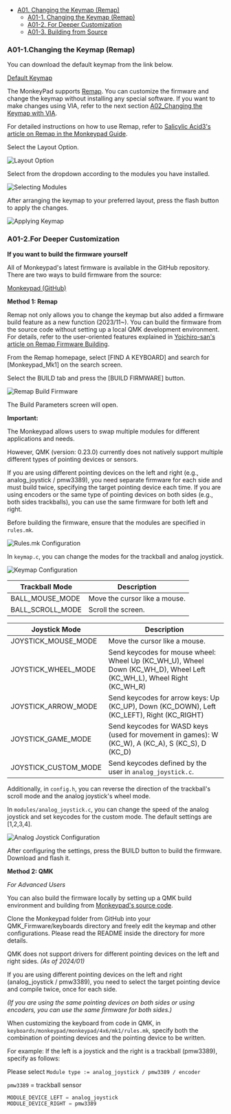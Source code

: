 - [A01. Changing the Keymap (Remap)](A01_Changing_Keymap_Remap.md)
  - [A01-1. Changing the Keymap (Remap)](#A01-1Changing-the-Keymap-(Remap))
  - [A01-2. For Deeper Customization](#A01-2For-Deeper-Customization)
  - [A01-3. Building from Source](#A01-3Building-from-Source)

### A01-1.Changing the Keymap (Remap)

You can download the default keymap from the link below.

[Default Keymap](../images/keymap_cheatsheet_monkeypad.pdf)

The MonkeyPad supports [Remap](https://salicylic-acid3.hatenablog.com/entry/remap-manual). You can customize the firmware and change the keymap without installing any special software. If you want to make changes using VIA, refer to the next section [A02_Changing the Keymap with VIA](A02_Changing_Keymap_VIA.md).

For detailed instructions on how to use Remap, refer to [Salicylic Acid3's article on Remap in the Monkeypad Guide](https://salicylic-acid3.hatenablog.com/entry/remap-manual).

Select the Layout Option.

![Layout Option](../images/A01/remap_01.jpg)

Select from the dropdown according to the modules you have installed.

![Selecting Modules](../images/A01/remap_02.jpg)

After arranging the keymap to your preferred layout, press the flash button to apply the changes.

![Applying Keymap](../images/A01/remap_03.jpg)

### A01-2.For Deeper Customization

**If you want to build the firmware yourself**

All of Monkeypad's latest firmware is available in the GitHub repository. There are two ways to build firmware from the source:

[Monkeypad (GitHub)](https://github.com/monkeypad/monkeypad/tree/main/qmk_firmware/keyboards/monkeypad/monkeypad)

**Method 1: Remap**

Remap not only allows you to change the keymap but also added a firmware build feature as a new function (2023/11~). You can build the firmware from the source code without setting up a local QMK development environment. For details, refer to the user-oriented features explained in [Yoichiro-san's article on Remap Firmware Building](https://www.eisbahn.jp/yoichiro/2023/11/remap_building_firmware.html#gsc.tab=0).

From the Remap homepage, select [FIND A KEYBOARD] and search for [Monkeypad_Mk1] on the search screen.

Select the BUILD tab and press the [BUILD FIRMWARE] button.

![Remap Build Firmware](../images/A01/remap_04.png)

The Build Parameters screen will open.

**Important:**

The Monkeypad allows users to swap multiple modules for different applications and needs.

However, QMK (version: 0.23.0) currently does not natively support multiple different types of pointing devices or sensors.

If you are using different pointing devices on the left and right (e.g., analog_joystick / pmw3389), you need separate firmware for each side and must build twice, specifying the target pointing device each time. If you are using encoders or the same type of pointing devices on both sides (e.g., both sides trackballs), you can use the same firmware for both left and right.

Before building the firmware, ensure that the modules are specified in `rules.mk`.

![Rules.mk Configuration](../images/A01/remap_05.png)

In `keymap.c`, you can change the modes for the trackball and analog joystick.

![Keymap Configuration](../images/A01/remap_06.png)

| Trackball Mode    | Description                                    |
|-------------------|------------------------------------------------|
| BALL_MOUSE_MODE   | Move the cursor like a mouse.                  |
| BALL_SCROLL_MODE  | Scroll the screen.                             |

| Joystick Mode        | Description                                                                                     |
|-----------------------|-------------------------------------------------------------------------------------------------|
| JOYSTICK_MOUSE_MODE   | Move the cursor like a mouse.                                                                   |
| JOYSTICK_WHEEL_MODE   | Send keycodes for mouse wheel: Wheel Up (KC_WH_U), Wheel Down (KC_WH_D), Wheel Left (KC_WH_L), Wheel Right (KC_WH_R) |
| JOYSTICK_ARROW_MODE   | Send keycodes for arrow keys: Up (KC_UP), Down (KC_DOWN), Left (KC_LEFT), Right (KC_RIGHT)     |
| JOYSTICK_GAME_MODE    | Send keycodes for WASD keys (used for movement in games): W (KC_W), A (KC_A), S (KC_S), D (KC_D) |
| JOYSTICK_CUSTOM_MODE  | Send keycodes defined by the user in `analog_joystick.c`.                                      |

Additionally, in `config.h`, you can reverse the direction of the trackball's scroll mode and the analog joystick's wheel mode.

In `modules/analog_joystick.c`, you can change the speed of the analog joystick and set keycodes for the custom mode. The default settings are [1,2,3,4].

![Analog Joystick Configuration](../images/A01/remap_07.png)

After configuring the settings, press the BUILD button to build the firmware. Download and flash it.

**Method 2: QMK**

*For Advanced Users*

You can also build the firmware locally by setting up a QMK build environment and building from [Monkeypad's source code](https://github.com/monkeypad/monkeypad/tree/main/qmk_firmware/keyboards/monkeypad/monkeypad).

Clone the Monkeypad folder from GitHub into your QMK_Firmware/keyboards directory and freely edit the keymap and other configurations. Please read the README inside the directory for more details.

QMK does not support drivers for different pointing devices on the left and right sides. *(As of 2024/01)*

If you are using different pointing devices on the left and right (analog_joystick / pmw3389), you need to select the target pointing device and compile twice, once for each side.

*(If you are using the same pointing devices on both sides or using encoders, you can use the same firmware for both sides.)*

When customizing the keyboard from code in QMK, in `keyboards/monkeypad/monkeypad/4x6/mk1/rules.mk`, specify both the combination of pointing devices and the pointing device to be written.

For example: If the left is a joystick and the right is a trackball (pmw3389), specify as follows:

Please select `Module type := analog_joystick / pmw3389 / encoder`

`pmw3389` = trackball sensor

```c
MODULE_DEVICE_LEFT = analog_joystick
MODULE_DEVICE_RIGHT = pmw3389
